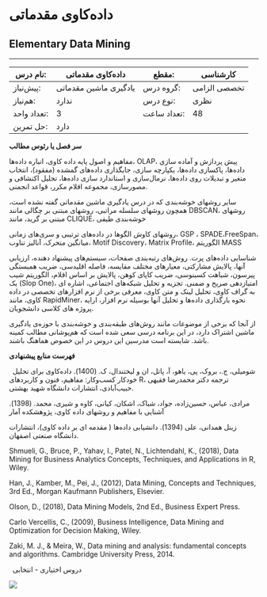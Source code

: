# داده‌کاوی مقدماتی
## Elementary Data Mining
_______________________________________________________________________________
| نام درس:    | داده‌کاوی مقدماتی     | مقطع:       | کارشناسی     |
| ----------- | --------------------- | ----------- | ------------ |
| پیش‌نیاز:   | یادگیری ماشین مقدماتی | گروه درس:   | تخصصی الزامی |
| هم‌نیاز:    | ندارد                 | نوع درس:    | نظری         |
| تعداد واحد: | 3                     | تعداد ساعت: | 48           |
| حل تمرین:   |  دارد                 |             |              |

**سر فصل یا رئوس مطالب**

مفاهیم و اصول پایه داده کاوی، انباره داده‌ها، OLAP، پيش پردازش و آماده سازي داده‌ها، پاکسازی داده‌ها، یکپارچه سازی، جایگذاری داده‌های گمشده (مفقود)، انتخاب متغیر و تبدیلات روی داده‌ها، نرمال‌سازی و استاندارد سازی داده‌ها، تحلیل اکتشافی و مصور‌سازی، مجموعه اقلام مکرر، قواعد انجمنی.

سایر روشهای خوشه‌بندی که در درس یادگیری ماشین مقدماتی گفته نشده است، همچون روشهای سلسله مراتبی، روشهای مبتنی بر چگالی مانند DBSCAN، روشهای مبتنی بر گرید، مانند CLIQUE، خوشه‌بندی طیفی

روشهای کاوش الگوها در داده‌های ترتیبی و سری‌های زمانی، GSP ،  SPADE،‌FreeSpan، میانگین متحرک، آنالیز تناوب، Motif Discovery،  Matrix Profile، الگوریتم MASS

شناسایی داده‌های پرت. روش‌های رتبه‌بندی صفحات، سیستم‌های پیشنهاد دهنده، ارزیابی آنها، پالایش مشارکتی، معیارهای مختلف مقایسه، فاصله اقلیدسی، ضریب همبستگی پیرسون،‌ شباهت کسینوسی، ضریب کاپای کوهن، پالایش بر اساس اقلام، الگوریتم شیب یک (Slop One)، امتیازدهی صریح و ضمنی. تجزیه و تحلیل شبکه‌های اجتماعی، اشاره ای به گراف کاوی، تحلیل لینک و متن کاوی، معرفی برخی از نرم افزارهای تخصصی در داده کاوی، مانند RapidMiner، نحوه بارگذاری  داده‌ها  و تحليل آنها بوسيله نرم افزار،  ارایه پروژه های کلاسی دانشجویان.

از آنجا که برخی از موضوعات مانند روش‌های طبقه‌بندی و خوشه‌بندی با حوزه‌ی یادگیری ماشین اشتراک دارد، در این برنامه درسی سعی شده است که هم‌پوشانی مطالب کمینه باشد. شایسته است مدرسین این دروس در این خصوص هماهنگ باشند.

**فهرست منابع پیشنهادی**

` `شومیلی، ج.، بروک، پی، یاهو، آ، پاتل، ان و لیختندال، ک. (1400). داده‌کاوی برای تحلیل خودکار کسب‌وکار: مفاهیم، فنون و کاربردهای R،  ترجمه دكتر محمدرضا فقیهی حبیب‌آبادی، انتشارات دانشگاه شهید بهشتی. 

مرادی، عباس، حسین‌زاده، جواد، شباک، اشکان، کیانی، کاوه و شیری، محمد. (1398). آشنایی با مفاهیم و روشهای داده کاوی، پژوهشکده آمار

زینل همدانی، علی (1394). دانشیابی داده‌ها ( مقدمه ای بر داده کاوی)، انتشارات دانشگاه صنعتی اصفهان. 

Shmueli, G., Bruce, P., Yahav, I., Patel, N., Lichtendahl, K., (2018), Data Mining for Business  Analytics Concepts, Techniques, and Applications in R, Wiley. 

Han, J., Kamber, M., Pei, J., (2012), Data Mining, Concepts and Techniques, 3rd Ed., Morgan Kaufmann Publishers, Elsevier. 

Olson, D., (2018), Data Mining Models, 2nd Ed., Business Expert Press.

Carlo Vercellis, C., (2009), Business Intelligence, Data Mining and Optimization for Decision Making, Wiley.

Zaki, M. J., & Meira, W., Data mining and analysis: fundamental concepts and algorithms. Cambridge University Press, 2014.

` `دروس  اختیاری - انتخابی

![](Aspose.Words.0b028a91-2834-40ff-a903-490525c0f884.002.png)
